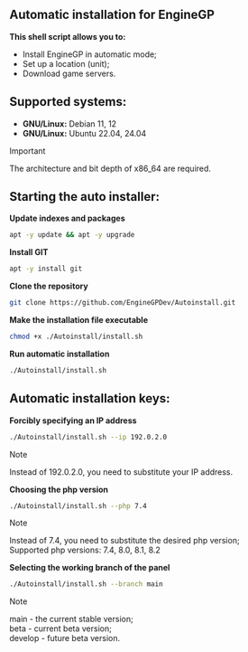 ## Automatic installation for EngineGP
**This shell script allows you to:**
- Install EngineGP in automatic mode;
- Set up a location (unit);
- Download game servers.
## Supported systems:
- **GNU/Linux:** Debian 11, 12
- **GNU/Linux:** Ubuntu 22.04, 24.04
> [!IMPORTANT]
> The architecture and bit depth of x86_64 are required.
## Starting the auto installer:
**Update indexes and packages**
```bash
apt -y update && apt -y upgrade
```
**Install GIT**
```bash
apt -y install git
```
**Clone the repository**
```bash
git clone https://github.com/EngineGPDev/Autoinstall.git
```
**Make the installation file executable**
```bash
chmod +x ./Autoinstall/install.sh
```
**Run automatic installation**
```bash
./Autoinstall/install.sh
```
## Automatic installation keys:
**Forcibly specifying an IP address**
```bash
./Autoinstall/install.sh --ip 192.0.2.0
```
> [!NOTE]
> Instead of 192.0.2.0, you need to substitute your IP address.

**Choosing the php version**
```bash
./Autoinstall/install.sh --php 7.4
```
> [!NOTE]
> Instead of 7.4, you need to substitute the desired php version;\
> Supported php versions: 7.4, 8.0, 8.1, 8.2

**Selecting the working branch of the panel**
```bash
./Autoinstall/install.sh --branch main
```
> [!NOTE]
> main - the current stable version;\
> beta - current beta version;\
> develop - future beta version.
